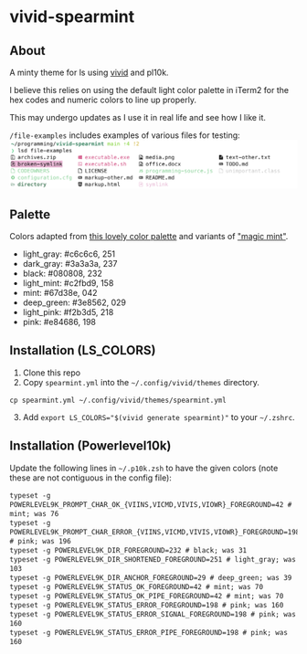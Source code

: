 # vivid-spearmint

## About
A minty theme for ls using [vivid](https://github.com/sharkdp/vivid) and pl10k.

I believe this relies on using the default light color palette in iTerm2 for the hex codes and 
numeric colors to line up properly.

This may undergo updates as I use it in real life and see how I like it.

`/file-examples` includes examples of various files for testing:
![example of theme](example.png)

## Palette
Colors adapted from [this lovely color palette](https://colorpalettes.net/color-palette-1348/) and variants of ["magic mint"](https://www.colorhexa.com/aaf0d1).

- light_gray: #c6c6c6, 251
- dark_gray: #3a3a3a, 237
- black: #080808, 232
- light_mint: #c2fbd9, 158
- mint: #67d38e, 042
- deep_green: #3e8562, 029
- light_pink: #f2b3d5, 218
- pink: #e84686, 198


## Installation (LS_COLORS)
1. Clone this repo
2. Copy `spearmint.yml` into the `~/.config/vivid/themes` directory. 
```
cp spearmint.yml ~/.config/vivid/themes/spearmint.yml
```
3. Add `export LS_COLORS="$(vivid generate spearmint)"` to your `~/.zshrc`.

## Installation (Powerlevel10k)
Update the following lines in `~/.p10k.zsh` to have the given colors (note these are not contiguous in the config file):
```
typeset -g POWERLEVEL9K_PROMPT_CHAR_OK_{VIINS,VICMD,VIVIS,VIOWR}_FOREGROUND=42 # mint; was 76
typeset -g POWERLEVEL9K_PROMPT_CHAR_ERROR_{VIINS,VICMD,VIVIS,VIOWR}_FOREGROUND=198 # pink; was 196
typeset -g POWERLEVEL9K_DIR_FOREGROUND=232 # black; was 31
typeset -g POWERLEVEL9K_DIR_SHORTENED_FOREGROUND=251 # light_gray; was 103
typeset -g POWERLEVEL9K_DIR_ANCHOR_FOREGROUND=29 # deep_green; was 39
typeset -g POWERLEVEL9K_STATUS_OK_FOREGROUND=42 # mint; was 70
typeset -g POWERLEVEL9K_STATUS_OK_PIPE_FOREGROUND=42 # mint; was 70
typeset -g POWERLEVEL9K_STATUS_ERROR_FOREGROUND=198 # pink; was 160
typeset -g POWERLEVEL9K_STATUS_ERROR_SIGNAL_FOREGROUND=198 # pink; was 160
typeset -g POWERLEVEL9K_STATUS_ERROR_PIPE_FOREGROUND=198 # pink; was 160
```